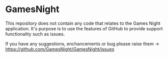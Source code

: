 # GamesNight

This repository does not contain any code that relates to the Games Night application. It's purpose is to use the features of GitHub to provide support functionality such as issues.

If you have any suggestions, enchancements or bug please raise them -> https://github.com/GamesNight/GamesNight/issues
